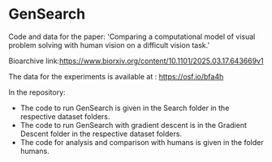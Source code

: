 # GenSearch

Code and data for the paper: 'Comparing a computational model of visual problem solving with human vision on a difficult vision task.'

Bioarchive link:https://www.biorxiv.org/content/10.1101/2025.03.17.643669v1

The data for the experiments is available at : https://osf.io/bfa4h

In the repository:
* The code to run GenSearch is given in the Search folder in the respective dataset folders.
* The code to run GenSearch with gradient descent is in the Gradient Descent folder in the respective dataset folders.
* The code for analysis and comparison with humans is given in the folder humans.
